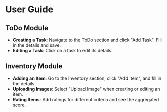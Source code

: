 # User Guide

## ToDo Module
- **Creating a Task**: Navigate to the ToDo section and click "Add Task". Fill in the details and save.
- **Editing a Task**: Click on a task to edit its details.

## Inventory Module
- **Adding an Item**: Go to the Inventory section, click "Add Item", and fill in the details.
- **Uploading Images**: Select "Upload Image" when creating or editing an item.
- **Rating Items**: Add ratings for different criteria and see the aggregated score.